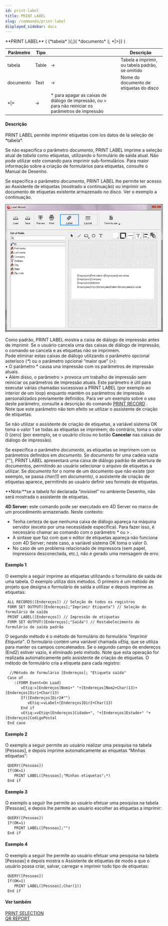 ```yaml
---
id: print-label
title: PRINT LABEL
slug: /commands/print-label
displayed_sidebar: docs
---
```


<!--REF #_command_.PRINT LABEL.Syntax-->**PRINT LABEL** ( {*tabela* }{;}{ *documento* {; *|>}} )<!-- END REF-->
<!--REF #_command_.PRINT LABEL.Params-->
| Parâmetro | Tipo |  | Descrição |
| --- | --- | --- | --- |
| tabela | Table | &srarr; | Tabela a imprimir, ou tabela padrão, se omitido |
| documento | Text | &srarr; | Nome do documento de etiquetas do disco |
| *&#124;> | &srarr; | * para apagar as caixas de diálogo de impressão, ou > para não reiniciar os parâmetros de impressão |

<!-- END REF-->

#### Descrição 

<!--REF #_command_.PRINT LABEL.Summary-->PRINT LABEL permite imprimir etiquetas com los datos de la seleção de *tabela*.<!-- END REF-->

Se não especifica o parâmetro *documento*, PRINT LABEL imprime a seleção atual de *tabela* como etiquetas, utilizando o formulário de saída atual. Não pode utilizar este comando para imprimir sub-formulários. Para maior informação sobre a criação de formulários para etiquetas, consulte o Manual de Desenho.

Se especifica o parâmetro *documento*, PRINT LABEL lhe permite ter acesso ao Assistente de etiquetas (mostrado a continuação) ou imprimir um documento de etiquetas existente armazenado no disco. Ver o exemplo a continuação.

![](../assets/en/commands/pict2980390.en.png)

Como padrão, PRINT LABEL mostra a caixa de diálogo de impressão antes de imprimir. Se o usuário cancela uma das caixas de diálogo de impressão, o comando se cancela e as etiquetas não se imprimem.  
Pode eliminar estas caixas de diálogo utilizando o parâmetro opcional asterisco (*\**) ou o parâmetro opcional “maior que” (*\>*):   
• O parâmetro \* causa una impressão com os parâmetros de impressão atuais.  
• Além disso, o parâmetro > provoca um trabalho de impressão sem reiniciar os parâmetros de impressão atuais. Este parâmetro é útil para executar várias chamadas sucessivas a PRINT LABEL (por exemplo ao interior de um loop) enquanto mantém os parâmetros de impressão personalizados previamente definidos. Para ver um exemplo sobre o uso deste parâmetro, consulte a descrição do comando [PRINT RECORD](print-record.md) .  
Note que este parâmetro não tem efeito se utilizar o assistente de criação de etiquetas.

Se não utilizar o assistente de criação de etiquetas, a variável sistema OK toma o valor 1 se todas as etiquetas se imprimem; do contrário, toma o valor 0 (zero) (por exemplo, se o usuário clicou no botão **Cancelar** nas caixas de diálogo de impressão).

Se especifica o parâmetro *documento*, as etiquetas se imprimem com os parâmetros definidos em *documento*. Se *documento* for uma cadeia vazia (""), PRINT LABEL apresentará uma caixa de diálogo padrão de abertura de documentos, permitindo ao usuário selecionar o arquivo de etiquetas a utilizar. Se *documento* for o nome de um documento que não existe (por exemplo, se passa *char(1)* em *documento)*, o assistente de criação de etiquetas aparece, permitindo ao usuário definir seu formato de etiquetas.

**Nota:**se a *tabela* foi declarada “invisível” no ambiente Desenho, não será mostrada o assistente de etiquetas.

**4D Server:** este comando pode ser executado em 4D Server no marco de um procedimento armazenado. Neste contexto:

* Tenha certeza de que nenhuma caixa de diálogo apareça na máquina servidor (exceto por uma necessidade específica). Para fazer isso, é necessário chamar ao comando com o parâmetro *\** ou *\>* .
* A sintaxe que faz com que o editor de etiquetas apareça não funciona com 4D Server; neste caso, a variável sistema OK toma o valor 0.
* No caso de um problema relacionado de impressora (sem papel, impressora desconectada, etc.), não é gerado uma mensagem de erro.

#### Exemplo 1 

O exemplo a seguir imprime as etiquetas utilizando o formulário de saída de uma tabela. O exemplo utiliza dois métodos. O primeiro é um método de projeto que designa o formulário de saída a utilizar e depois imprime as etiquetas: 

```4d
 ALL RECORDS([Endereços]) // Seleção de todos os registros
 FORM SET OUTPUT([Endereços];"Imprimir Etiqueta") // Seleção do formulário de saída
 PRINT LABEL([Endereços]) // Impressão de etiquetas
 FORM SET OUTPUT([Endereços];"Saída") // Restabelecimento do formulário de saída padrão
```

O segundo método é o método de formulário do formulário *"Imprimir Etiqueta"*. O formulário contém uma variável chamada *vEtiq*, que se utiliza para manter os campos concatenados. Se o segundo campo de endereços (End2) estiver vazio, é eliminado pelo método. Note que esta operação for realizada automaticamente pelo assistente de criação de etiquetas. O método de formulário cria a etiqueta para cada registro:

```4d
  //Método de formulário [Endereços]; "Etiqueta saída"
 Case of
    :(FORM Event=On Load)
       vEtiq:=[Endereços]Nom1+" "+[Endereços]Nom2+Char(13)+[Endereços]Dir1+Char(13)
       If([Endereços]Dir2#"")
          vEtiq:=vLabel+[Endereços]Dir2+Char(13)
       End if
       vEtiq:=vEtiq+[Endereços]Cidade+", "+[Endereços]Estado+" "+[Endereços]CodigoPostal
 End case
```

#### Exemplo 2 

O exemplo a seguir permite ao usuário realizar uma pesquisa na tabela \[Pessoas\], e depois imprime automaticamente as etiquetas “Minhas etiquetas”: 

```4d
 QUERY([Pessoas])
 If(OK=1)
    PRINT LABEL([Pessoas];"Minhas etiquetas";*)
 End if
```

#### Exemplo 3 

O exemplo a seguir lhe permite ao usuário efetuar uma pesquisa na tabela \[Pessoas\], e depois lhe permite ao usuário escolher as etiquetas a imprimir: 

```4d
 QUERY([Pessoas])
 If(OK=1)
    PRINT LABEL([Pessoas];"")
 End if
```

#### Exemplo 4 

O exemplo a seguir lhe permite ao usuário efetuar uma pesquisa na tabela \[Pessoas\] e depois mostra o Assistente de etiquetas de modo a que o usuário possa criar, salvar, carregar e imprimir todo tipo de etiquetas: 

```4d
 QUERY([Pessoas])
 If(OK=1)
    PRINT LABEL([Pessoas];Char(1))
 End if
```

#### Ver também 

[PRINT SELECTION](print-selection.md)  
[QR REPORT](qr-report.md)  